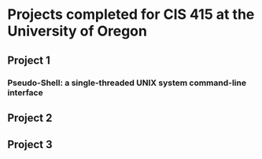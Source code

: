# Projects completed for CIS 415 at the University of Oregon

## Project 1
### Pseudo-Shell: a single-threaded UNIX system command-line interface

## Project 2
### 

## Project 3
###
